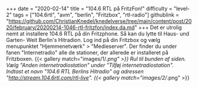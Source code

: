 +++
date = "2020-02-14"
title = "104.6 RTL på FritzFon!"
difficulty = "level-2"
tags = ["104.6rtl", "avm", "berlin", "Fritzbox", "rtl-radio"]
githublink = "https://github.com/ChristianKnedel/knedelverse/tree/main/content/post/2020/february/20200214-1046-rtl-fritzfon/index.da.md"
+++
Det er utrolig nemt at installere 104.6 RTL på din Fritzphone. Så kan du lytte til Haus- und Garten- Weit Berlin's Hitradion. Log ind på din Fritzbox og vælg menupunktet "Hjemmenetværk" > "Medieserver". Der finder du under fanen "Internetradio" alle de stationer, der allerede er installeret på Fritzboxen.
{{< gallery match="images/1/*.png" >}}
Rul til bunden af siden. Vælg "Anden internetradiostation" under "Tilføj internetradiostation". Indtast et navn "104.6 RTL Berlins Hitradio" og adressen "http://stream.104.6rtl.com/rtl-live".
{{< gallery match="images/2/*.png" >}}
